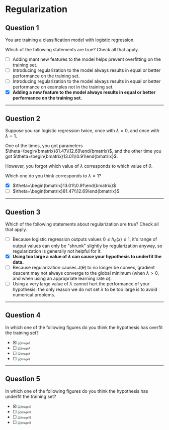 # Regularization

## Question 1

You are training a classification model with logistic regression. 

Which of the following statements are true? Check all that apply.

- [ ] Adding mant new features to the model helps prevent overfitting on the training set.
- [ ] Introducing regularization to the model always results in equal or better performance on the training set.
- [ ] Introducing regularization to the model always results in equal or better performance on examples not in the training set.
- [x] **Adding a new feature to the model always results in equal or better performance on the training set.** 

---

## Question 2

Suppose you ran logistic regression twice, once with $\lambda=0$, and once with $\lambda=1$. 

One of the times, you got parameters $\theta=\begin{bmatrix}81.47\\12.69\end{bmatrix}$, and the other time you got $\theta=\begin{bmatrix}13.01\\0.91\end{bmatrix}$. 

However, you forgot which value of $\lambda$ corresponds to which value of $\theta$.

Which one do you think corresponds to $\lambda=1$?

- [x] $\theta=\begin{bmatrix}13.01\\0.91\end{bmatrix}$
- [ ] $\theta=\begin{bmatrix}81.47\\12.69\end{bmatrix}$

---

## Question 3

Which of the following statements about regularization are true? Check all that apply.

- [ ] Because logistic regression outputs values $0 \le h_\theta(x) \le 1$, it's range of output values can only be "shrunk" slightly by regularization anyway, so regularization is generally not helpful for it.
- [x] **Using too large a value of $\lambda$ can cause your hypothesis to underfit the data.**
- [ ] Because regularization causes $J(\theta)$ to no longer be convex, gradient descent may not always converge to the global minimum (when $\lambda > 0$, and when using an appropriate learning rate $\alpha$).
- [ ] Using a very large value of $\lambda$ cannot hurt the performance of your hypothesis; the only reason we do not set $\lambda$ to be too large is to avoid numerical problems.

---

## Question 4

In which one of the following figures do you think the hypothesis has overfit the training set?

- [x] <img src="/Users/sangeunlee/lisy/com/Coursera_Stanford_Machine_Learning/week03/image6.png" alt="image6" style="zoom:60%;" />

- [ ] <img src="/Users/sangeunlee/lisy/com/Coursera_Stanford_Machine_Learning/week03/image7.png" alt="image7" style="zoom:60%;" />

- [ ] <img src="/Users/sangeunlee/lisy/com/Coursera_Stanford_Machine_Learning/week03/image8.png" alt="image8" style="zoom:60%;" />

- [ ] <img src="/Users/sangeunlee/lisy/com/Coursera_Stanford_Machine_Learning/week03/image9.png" alt="image9" style="zoom:60%;" />

---

## Question 5

In which one of the following figures do you think the hypothesis has underfit the training set?

- [x] <img src="/Users/sangeunlee/lisy/com/Coursera_Stanford_Machine_Learning/week03/image10.png" alt="image10" style="zoom:60%;" />

- [ ] <img src="file:///Users/sangeunlee/lisy/com/Coursera_Stanford_Machine_Learning/week03/image11.png?lastModify=1593168838" alt="image11" style="zoom:60%;" />
- [ ] <img src="file:///Users/sangeunlee/lisy/com/Coursera_Stanford_Machine_Learning/week03/image12.png?lastModify=1593168838" alt="image12" style="zoom:60%;" />

- [ ] <img src="/Users/sangeunlee/lisy/com/Coursera_Stanford_Machine_Learning/week03/image13.png" alt="image13" style="zoom:60%;" />